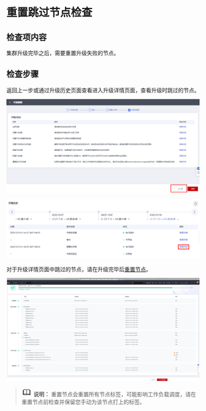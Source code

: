 # 重置跳过节点检查<a name="cce_10_0567"></a>

## 检查项内容<a name="section16578202142017"></a>

集群升级完毕之后，需要重置升级失败的节点。

## 检查步骤<a name="section17313652114"></a>

返回上一步或通过升级历史页面查看进入升级详情页面，查看升级时跳过的节点。

![](figures/zh-cn_image_0000001429930748.png)

![](figures/zh-cn_image_0000001479638325.png)

对于升级详情页面中跳过的节点，请在升级完毕后[重置节点](重置节点.md)。

![](figures/已跳过.png)

>![](public_sys-resources/icon-note.gif) **说明：** 
>重置节点会重置所有节点标签，可能影响工作负载调度，请在重置节点前检查并保留您手动为该节点打上的标签。


